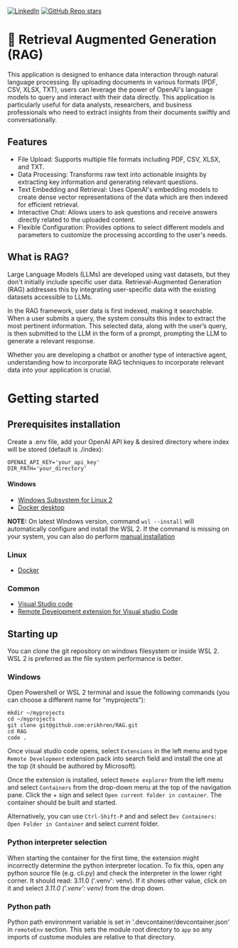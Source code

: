 <!-- Social Badges -->
[![LinkedIn](https://img.shields.io/badge/LinkedIn-0077B5?style=for-the-badge&logo=linkedin&logoColor=white)](https://www.linkedin.com/in/erik-h-a3097413a/)
[![GitHub Repo stars](https://img.shields.io/github/stars/erikhren/RAG?style=social)](https://github.com/erikhren/RAG)

<!-- MARKDOWN LINKS & IMAGES -->
<!-- https://www.markdownguide.org/basic-syntax/#reference-style-links -->
[contributors-shield]: https://img.shields.io/github/contributors/erikhren/RAG?style=for-the-badge&color=orange
# 🔎 Retrieval Augmented Generation (RAG)

This application is designed to enhance data interaction through natural language processing. By uploading documents in various formats (PDF, CSV, XLSX, TXT), users can leverage the power of OpenAI's language models to query and interact with their data directly. This application is particularly useful for data analysts, researchers, and business professionals who need to extract insights from their documents swiftly and conversationally.

## Features
- File Upload: Supports multiple file formats including PDF, CSV, XLSX, and TXT.
- Data Processing: Transforms raw text into actionable insights by extracting key information and generating relevant questions.
- Text Embedding and Retrieval: Uses OpenAI's embedding models to create dense vector representations of the data which are then indexed for efficient retrieval.
- Interactive Chat: Allows users to ask questions and receive answers directly related to the uploaded content.
- Flexible Configuration: Provides options to select different models and parameters to customize the processing according to the user's needs.

## What is RAG?
Large Language Models (LLMs) are developed using vast datasets, but they don't initially include specific user data. Retrieval-Augmented Generation (RAG) addresses this by integrating user-specific data with the existing datasets accessible to LLMs.

In the RAG framework, user data is first indexed, making it searchable. When a user submits a query, the system consults this index to extract the most pertinent information. This selected data, along with the user’s query, is then submitted to the LLM in the form of a prompt, prompting the LLM to generate a relevant response.

Whether you are developing a chatbot or another type of interactive agent, understanding how to incorporate RAG techniques to incorporate relevant data into your application is crucial.

# Getting started
## Prerequisites installation

Create a .env file, add your OpenAI API key & desired directory where index will be stored (default is ./index):
```
OPENAI_API_KEY='your_api_key'
DIR_PATH='your_directory'
```

#### Windows
* [Windows Subsystem for Linux 2](https://docs.microsoft.com/en-us/windows/wsl/install)
* [Docker desktop](https://www.docker.com/products/docker-desktop)

**NOTE:** On latest Windows version, command `wsl --install` will automatically configure and install the WSL 2. If the command is missing on your system, you can also do perform [manual installation](https://docs.microsoft.com/en-us/windows/wsl/install-manual)

### Linux
* [Docker](https://docs.docker.com/engine/install/)

### Common
* [Visual Studio code](https://code.visualstudio.com/)
* [Remote Development extension for Visual studio Code](https://marketplace.visualstudio.com/items?itemName=ms-vscode-remote.vscode-remote-extensionpack)


## Starting up

You can clone the git repository on windows filesystem or inside WSL 2. WSL 2 is preferred as the file system performance is better.

### Windows
Open Powershell or WSL 2 terminal and issue the following commands (you can choose a different name for "myprojects"):
```
mkdir ~/myprojects
cd ~/myprojects
git clone git@github.com:erikhren/RAG.git
cd RAG
code .
```

Once visual studio code opens, select `Extensions` in the left menu and type `Remote Development` extension pack into search field and install the one at the top (it should be authored by Microsoft).

Once the extension is installed, select `Remote explorer` from the left menu and select `Containers` from the drop-down menu at the top of the navigation pane. Click the + sign and select `Open current folder in container`. The container should be built and started.

Alternatively, you can use `Ctrl-Shift-P` and and select `Dev Containers: Open Folder in Container` and select current folder.

### Python interpreter selection

When starting the container for the first time, the extension might incorrectly determine the python interpreter location. To fix this, open any python source file (e.g. cli.py) and check the interpreter in the lower right corner. It should read: 3.11.0 ('.venv': venv). If it shows other value, click on it and select *3.11.0 ('.venv': venv)* from the drop down.

### Python path
Python path environment variable is set in '.devcontainer/devcontainer.json' in `remoteEnv` section. This sets the module root directory to `app` so any imports of custome modules are relative to that directory.
